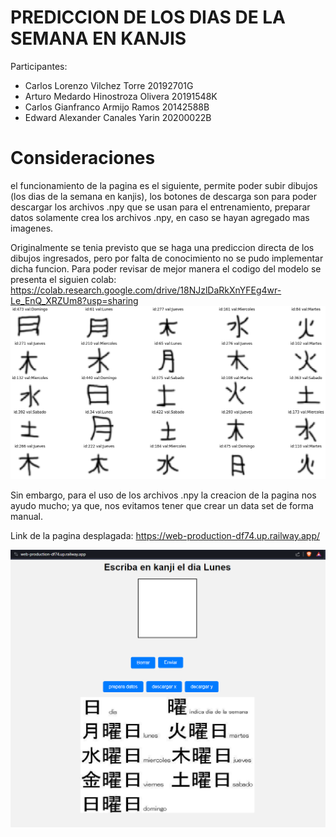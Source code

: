 # PREDICCION DE LOS DIAS DE LA SEMANA EN KANJIS

Participantes: 
- Carlos Lorenzo Vilchez Torre 20192701G
- Arturo Medardo Hinostroza Olivera 20191548K 
- Carlos Gianfranco Armijo Ramos 20142588B
- Edward Alexander Canales Yarin 20200022B

# Consideraciones

el funcionamiento de la pagina es el siguiente, permite poder subir dibujos (los dias de la semana en kanjis), los botones de descarga son para poder descargar los archivos .npy que se usan para el entrenamiento, preparar datos solamente crea los archivos .npy, en caso se hayan agregado mas imagenes.

Originalmente se tenia previsto que se haga una prediccion directa de los dibujos ingresados, pero por falta de conocimiento no se pudo implementar dicha funcion. Para poder revisar de mejor manera el codigo del modelo se presenta el siguien colab: https://colab.research.google.com/drive/18NJzlDaRkXnYFEg4wr-Le_EnQ_XRZUm8?usp=sharing
![](https://github.com/CarlosVilchez123/PracticaCalificada_2_Grafica/blob/main/Imagines/identificador.png)

Sin embargo, para el uso de los archivos .npy la creacion de la pagina nos ayudo mucho; ya que, nos evitamos tener que crear un data set de forma manual.

Link de la pagina desplagada: https://web-production-df74.up.railway.app/

![](https://github.com/CarlosVilchez123/PracticaCalificada_2_Grafica/blob/main/Imagines/pagina.png)
